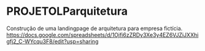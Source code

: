 # PROJETOLParquitetura
Construção de uma landingpage de arquitetura para empresa fictícia.
https://docs.google.com/spreadsheets/d/1Ojfi6zZRDy3Xe3y4EZ6VJZiJXXhigfj2_C-WYcqu3F8/edit?usp=sharing
